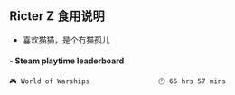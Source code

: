 ## Ricter Z 食用说明
- 喜欢猫猫，是个冇猫孤儿

<!-- steam-box start -->
#### - Steam playtime leaderboard
```text
🎮 World of Warships                 🕘 65 hrs 57 mins
```
<!-- Powered by https://github.com/YouEclipse/steam-box . -->
<!-- steam-box end -->

